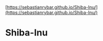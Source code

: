[https://sebastianrybar.github.io/Shiba-Inu/](https://sebastianrybar.github.io/Shiba-Inu/)
# Shiba-Inu
